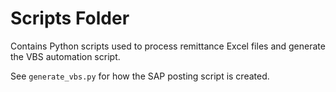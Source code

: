 # Scripts Folder
Contains Python scripts used to process remittance Excel files and generate the VBS automation script.

See `generate_vbs.py` for how the SAP posting script is created.
